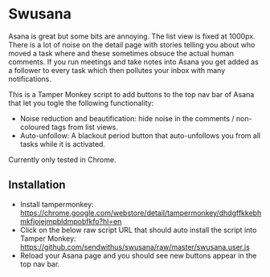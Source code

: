 # Swusana

Asana is great but some bits are annoying.  The list view is fixed at 1000px.  There is a lot of noise on the detail page with stories telling you about who moved a task where and these sometimes obsuce the actual human comments.
If you run meetings and take notes into Asana you get added as a follower to every task which then pollutes your inbox with many notifications.

This is a Tamper Monkey script to add buttons to the top nav bar of Asana that let you togle the following functionality: 
- Noise reduction and beautification: hide noise in the comments / non-coloured tags from list views.
- Auto-unfollow: A blackout period button that auto-unfollows you from all tasks while it is activated.

Currently only tested in Chrome.

## Installation

- Install tampermonkey: https://chrome.google.com/webstore/detail/tampermonkey/dhdgffkkebhmkfjojejmpbldmpobfkfo?hl=en
- Click on the below raw script URL that should auto install the script into Tamper Monkey: https://github.com/sendwithus/swusana/raw/master/swusana.user.js
- Reload your Asana page and you should see new buttons appear in the top nav bar.
